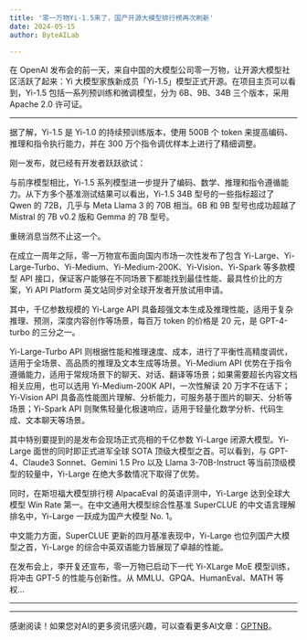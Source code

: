 ```yaml
---
title: '零一万物Yi-1.5来了，国产开源大模型排行榜再次刷新'
date: 2024-05-15
author: ByteAILab

---
```


在 OpenAI 发布会的前一天，来自中国的大模型公司零一万物，让开源大模型社区活跃了起来：Yi 大模型家族新成员「Yi-1.5」模型正式开源。在项目主页可以看到，Yi-1.5 包括一系列预训练和微调模型，分为 6B、9B、34B 三个版本，采用 Apache 2.0 许可证。

---


据了解，Yi-1.5 是 Yi-1.0 的持续预训练版本，使用 500B 个 token 来提高编码、推理和指令执行能力，并在 300 万个指令调优样本上进行了精细调整。

刚一发布，就已经有开发者跃跃欲试：

与前序模型相比，Yi-1.5 系列模型进一步提升了编码、数学、推理和指令遵循能力。从下方多个基准测试结果可以看出，Yi-1.5 34B 型号的一些指标超过了 Qwen 的 72B，几乎与 Meta Llama 3 的 70B 相当。6B 和 9B 型号也成功超越了 Mistral 的 7B v0.2 版和 Gemma 的 7B 型号。

重磅消息当然不止这一个。

在成立一周年之际，零一万物宣布面向国内市场一次性发布了包含 Yi-Large、Yi-Large-Turbo、Yi-Medium、Yi-Medium-200K、Yi-Vision、Yi-Spark 等多款模型 API 接口，保证客户能够在不同场景下都能找到最佳性能、最具性价比的方案，Yi API Platform 英文站同步对全球开发者开放试用申请。

其中，千亿参数规模的 Yi-Large API 具备超强文本生成及推理性能，适用于复杂推理、预测，深度内容创作等场景，每百万 token 的价格是 20 元，是 GPT-4-turbo 的三分之一。

Yi-Large-Turbo API 则根据性能和推理速度、成本，进行了平衡性高精度调优，适用于全场景、高品质的推理及文本生成等场景。Yi-Medium API 优势在于指令遵循能力，适用于常规场景下的聊天、对话、翻译等场景；如果需要超长内容文档相关应用，也可以选用 Yi-Medium-200K API，一次性解读 20 万字不在话下；Yi-Vision API 具备高性能图片理解、分析能力，可服务基于图片的聊天、分析等场景；Yi-Spark API 则聚焦轻量化极速响应，适用于轻量化数学分析、代码生成、文本聊天等场景。

其中特别要提到的是发布会现场正式亮相的千亿参数 Yi-Large 闭源大模型。Yi-Large 面世的同时即正式进军全球 SOTA 顶级大模型之首。可以看到，与 GPT-4、Claude3 Sonnet、Gemini 1.5 Pro 以及 Llama 3-70B-Instruct 等当前顶级模型的较量中，Yi-Large 在绝大多数情况下取得了优势。

同时，在斯坦福大模型排行榜 AlpacaEval 的英语评测中，Yi-Large 达到全球大模型 Win Rate 第一。在中文通用大模型综合性基准 SuperCLUE 的中文语言理解排名中，Yi-Large 一跃成为国产大模型 No. 1。

中文能力方面，SuperCLUE 更新的四月基准表现中，Yi-Large 也位列国产大模型之首，Yi-Large 的综合中英双语能力皆展现了卓越的性能。

在发布会上，李开复还宣布，零一万物已启动下一代 Yi-XLarge MoE 模型训练，将冲击 GPT-5 的性能与创新性。从 MMLU、GPQA、HumanEval、MATH 等权...

---
---
感谢阅读！如果您对AI的更多资讯感兴趣，可以查看更多AI文章：[GPTNB](https://gptnb.com)。